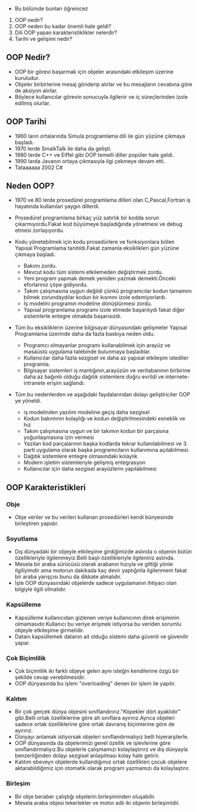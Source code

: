 - Bu bölümde bunları öğrenicez

1. OOP nedir?
2. OOP neden bu kadar önemli hale geldi?
3. Dili OOP yapan karakteristiklikler nelerdir?
4. Tarihi ve gelişimi nedir?

## OOP Nedir?

- OOP bir görevi başarmak için objeler arasındaki etkileşim üzerine kuruludur.
- Objeler birbirlerine mesaj gönderip alırlar ve bu mesajların cevabına göre de aksiyon alırlar.
- Böylece kullanıcılar görevin sonucuyla ilgilenir ve iç süreçlerinden izole edilmiş olurlar.

## OOP Tarihi

- 1960 ların ortalarında Simula programlama dili ile gün yüzüne çıkmaya başladı.
- 1970 lerde SmalkTalk ile daha da gelişti.
- 1980 lerde C++ ve Eiffel gibi OOP temelli diller popüler hale geldi.
- 1990 larda Javanın ortaya çıkmasıyla ilgi çekmeye devam etti.
- Tataaaaaa 2002 C#

## Neden OOP?

- 1970 ve 80 lerde prosedürel programlama dilleri olan C,Pascal,Fortran iş hayatında kullanılan yaygın dillerdi.
- Prosedürel programlama birkaç yüz satırlık bir kodda sorun çıkarmıyordu.Fakat kod büyümeye başladığında yönetmesi ve debug etmesi zorlaşıyordu.
- Kodu yönetebilmek için kodu prosedürlere ve fonksiyonlara bölen Yapısal Programlama tanıtıldı.Fakat zamanla eksiklikleri gün yüzüne çıkmaya başladı.

  - Bakımı zordu.
  - Mevcut kodu tüm sistemi etkilemeden değiştirmek zordu.
  - Yeni program yapmak demek yeniden yazmak demekti.Önceki eforlarınız çöpe gidiyordu.
  - Takım çalışmasına uygun değildi çünkü programcılar kodun tamamını bilmek zorundaydılar kodun bir kısmını izole edemiyorlardı.
  - İş modelini programın modeline dönüştürmesi zordu.
  - Yapısal programlama programı izole etmede başarılıydı fakat diğer sistemlerle entegre olmakda başarısızdı.

- Tüm bu eksikliklerin üzerine bilgisayar dünyasındaki gelişmeler Yapısal Programlama üzerinde daha da fazla baskıya neden oldu.
  - Programcı olmayanlar programı kullanabilmek için arayüz ve masaüstü uygulama talebinde bulunmaya başladılar.
  - Kullanıcılar daha fazla sezgisel ve daha az yapısal etkileşim istediler programla.
  - Bilgisayar sistemleri iş mantığının,arayüzün ve veritabanının birbirine daha az bağımlı olduğu dağıtık sistemlere doğru evrildi ve internete-intranete erişim sağlandı.
- Tüm bu nedenlerden ve aşağıdaki faydalarından dolayı geliştiriciler OOP ye yöneldi.
  - iş modelinden yazılım modeline geçiş daha sezgisel
  - Kodun bakımının kolaylığı ve kodun değiştirilmesindeki esneklik ve hız
  - Takım çalışmasına uygun ve bir takımın kodun bir parçasına yoğunlaşmasına izin vermesi
  - Yazılan kod parçalarının başka kodlarda tekrar kullanılabilmesi ve 3. parti uygulama olarak başka programcıların kullanımına açılabilmesi.
  - Dağıtık sistemlere entegre olmasındaki kolaylık
  - Modern işletim sistemleriyle gelişmiş entegrasyon
  - Kullanıcılar için daha sezgisel arayüzlerin yapılabilmesi

## OOP Karakteristikleri

### Obje

- Obje veriler ve bu verileri kullanan prosedürleri kendi bünyesinde birleştiren yapıdır.

### Soyutlama

- Dış dünyadaki bir objeyle etkileşime girdiğimizde aslında o objenin bütün özellikleriyle ilgilenmeyiz.Belli başlı özellikleriyle ilgileniriz aslında.
- Mesela bir araba sürücüsü olarak arabanın hızıyla ve gittiği yönle ilgiliyimdir ama motorun dakikada kaç devir yaptığınla ilgilenmem fakat bir araba yarışçısı bunu da dikkate almalıdır.
- İşte OOP dünyasındaki objelerde sadece uygulamanın ihtiyacı olan bilgiyle ilgili olmalıdır.

### Kapsülleme

- Kapsülleme kullanıcıdan gizlenen veriye kullanıcının direk erişiminin olmamasıdır.Kullanıcı bu veriye erişmek istiyorsa bu veriden sorumlu objeyle etkileşime girmelidir.
- Datanı kapsüllemek datanın ait olduğu sistemi daha güvenli ve güvenilir yapar.

### Çok Biçimlilik

- Çok biçimlilik iki farklı objeye gelen aynı isteğin kendilerine özgü bir şekilde cevap verebilmesidir.
- OOP dünyasında bu işlem "overloading" denen bir işlem ile yapılır.

### Kalıtım

- Bir çok gerçek dünya objesini sınıflandırırız."Köpekler dört ayaklıdır" gibi.Belli ortak özelliklerine göre alt sınıflara ayırırız.Ayrıca objeleri sadece ortak özelliklerine göre ortak davranış biçimlerine göre de ayırırız.
- Dünyayı anlamak istiyorsak objeleri sınıflandırmalıyız belli hiyerarşilerle.
- OOP dünyasında da objelerimizi genel özellik ve işlevlerine göre sınıflandırmalıyız.Bu objelerle çalışmamızı kolaylaştırırz ve dış dünyayla benzerliğinden dolayı sezgisel anlaşılması kolay hale getirir.
- Kalıtım ebeveyn objelerde kullandığımız ortak özellikleri çocuk objelere aktarabildiğimiz için otomatik olarak program yazmamızı da kolaylaştırır.

### Birleşim

- Bir obje beraber çalıştığı objelerin birleşiminden oluşabilir.
- Mesela araba objesi tekerlekler ve motor adlı iki objenin birleşimidir.
